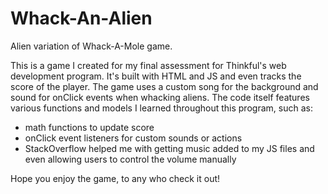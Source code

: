 # Whack-An-Alien
Alien variation of Whack-A-Mole game.

This is a game I created for my final assessment for Thinkful's web development program. It's built with HTML and JS and even tracks the score of the player. The game uses a custom song for the background and sound for onClick events when whacking aliens. The code itself features various functions and models I learned throughout this program, such as:

- math functions to update score
- onClick event listeners for custom sounds or actions
- StackOverflow helped me with getting music added to my JS files and even allowing users to control the volume manually

Hope you enjoy the game, to any who check it out!
